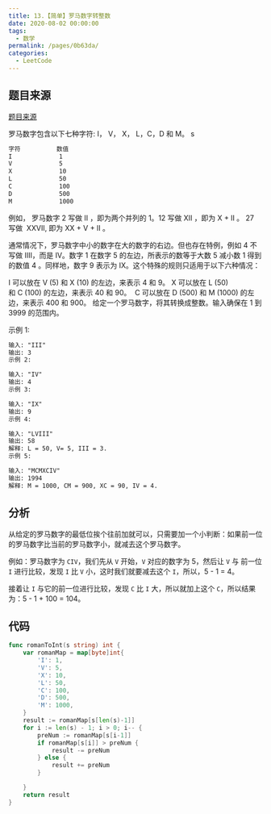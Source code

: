 ```yaml
---
title: 13.【简单】罗马数字转整数
date: 2020-08-02 00:00:00
tags: 
  - 数学
permalink: /pages/0b63da/
categories: 
  - LeetCode
---
```


## 题目来源
 [题目来源]([链接网址](https://leetcode-cn.com/problems/roman-to-integer/) "13.【简单】罗马数字转整数")

罗马数字包含以下七种字符: I， V， X， L，C，D 和 M。
s
```md
字符          数值
I             1
V             5
X             10
L             50
C             100
D             500
M             1000
```

例如， 罗马数字 2 写做 II ，即为两个并列的 1。12 写做 XII ，即为 X + II 。 27 写做  XXVII, 即为 XX + V + II 。

通常情况下，罗马数字中小的数字在大的数字的右边。但也存在特例，例如 4 不写做 IIII，而是 IV。数字 1 在数字 5 的左边，所表示的数等于大数 5 减小数 1 得到的数值 4 。同样地，数字 9 表示为 IX。这个特殊的规则只适用于以下六种情况：

I 可以放在 V (5) 和 X (10) 的左边，来表示 4 和 9。
X 可以放在 L (50) 和 C (100) 的左边，来表示 40 和 90。 
C 可以放在 D (500) 和 M (1000) 的左边，来表示 400 和 900。
给定一个罗马数字，将其转换成整数。输入确保在 1 到 3999 的范围内。

示例 1:
```md
输入: "III"
输出: 3
示例 2:
```
```md
输入: "IV"
输出: 4
示例 3:
```
```md
输入: "IX"
输出: 9
示例 4:
```
```md
输入: "LVIII"
输出: 58
解释: L = 50, V= 5, III = 3.
示例 5:
```
```md
输入: "MCMXCIV"
输出: 1994
解释: M = 1000, CM = 900, XC = 90, IV = 4.
```

## 分析
从给定的罗马数字的最低位挨个往前加就可以，只需要加一个小判断：如果前一位的罗马数字比当前的罗马数字小，就减去这个罗马数字。

例如：罗马数字为 `CIV`，我们先从 `V` 开始，`V` 对应的数字为 5，然后让 `V` 与 前一位 `I` 进行比较，发现 `I` 比 `V` 小，这时我们就要减去这个 `I`，所以，5 - 1 = 4。

接着让 `I` 与它的前一位进行比较，发现 `C` 比 `I` 大，所以就加上这个 `C`，所以结果为：5 - 1 + 100 = 104。

## 代码
```Go
func romanToInt(s string) int {
	var romanMap = map[byte]int{
		'I': 1,
		'V': 5,
		'X': 10,
		'L': 50,
		'C': 100,
		'D': 500,
		'M': 1000,
	}
	result := romanMap[s[len(s)-1]]
	for i := len(s) - 1; i > 0; i-- {
		preNum := romanMap[s[i-1]]
		if romanMap[s[i]] > preNum {
			result -= preNum
		} else {
			result += preNum
		}

	}
	return result
}
```